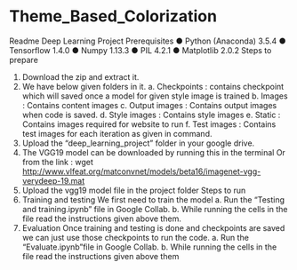 # Theme_Based_Colorization
Readme
Deep Learning Project
Prerequisites
● Python (Anaconda) 3.5.4
● Tensorflow 1.4.0
● Numpy 1.13.3
● PIL 4.2.1
● Matplotlib 2.0.2
Steps to prepare
1. Download the zip and extract it.
2. We have below given folders in it.
a. Checkpoints : contains checkpoint which will saved once a model for given style
image is trained
b. Images : Contains content images
c. Output images : Contains output images when code is saved.
d. Style images : Contains style images
e. Static : Contains images required for website to run
f. Test images : Contains test images for each iteration as given in command.
3. Upload the “deep_learning_project” folder in your google drive.
4. The VGG19 model can be downloaded by running this in the terminal Or from the link :
wget http://www.vlfeat.org/matconvnet/models/beta16/imagenet-vgg-verydeep-19.mat
5. Upload the vgg19 model file in the project folder
Steps to run
1. Training and testing
We first need to train the model
a. Run the “Testing and training.ipynb” file in Google Collab.
b. While running the cells in the file read the instructions given above them.
2. Evaluation
Once training and testing is done and checkpoints are saved we can just use those
checkpoints to run the code.
a. Run the “Evaluate.ipynb”file in Google Collab.
b. While running the cells in the file read the instructions given above them
